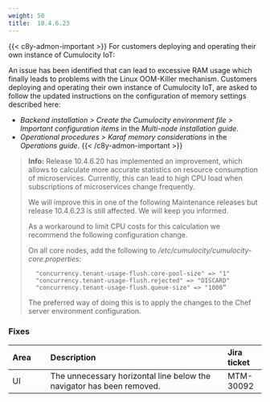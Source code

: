 ```yaml
---
weight: 50
title:  10.4.6.23
---
```

{{< c8y-admon-important >}}
For customers deploying and operating their own instance of Cumulocity IoT:

An issue has been identified that can lead to excessive RAM usage which finally leads to problems with the Linux OOM-Killer mechanism. Customers deploying and operating their own instance of Cumulocity IoT, are asked to follow the updated instructions on the configuration of memory settings  described here:

* *Backend installation > Create the Cumulocity environment file > Important configuration items* in the *Multi-node installation guide*.
* *Operational procedures > Karaf memory considerations* in the *Operations guide*.
{{< /c8y-admon-important >}}

>**Info:** Release 10.4.6.20 has implemented an improvement, which allows to calculate more accurate statistics on resource consumption of microservices. Currently, this can lead to high CPU load when subscriptions of microservices change frequently.
>
>We will improve this in one of the following Maintenance releases but release 10.4.6.23 is still affected. We will keep you informed.
>
>As a workaround to limit CPU costs for this calculation we recommend the following configuration change.
>
>On all core nodes, add the following to */etc/cumulocity/cumulocity-core.properties*:
>
>		"concurrency.tenant-usage-flush.core-pool-size" => "1"
>		"concurrency.tenant-usage-flush.rejected" => "DISCARD"
>		"concurrency.tenant-usage-flush.queue-size" => "1000”
>
>The preferred way of doing this is to apply the changes to the Chef server environment configuration.

### Fixes

<table>
<colgroup>
   <col style="width: 15%;">
   <col style="width: 70%;">
   <col style="width: 15 %;">
</colgroup>
<thead>
<tr>
<th style="text-align:left">Area</th>
<th style="text-align:left">Description</th>
<th style="text-align:left">Jira ticket</th>
</tr>
</thead>
<tbody>
<tr>
<td style="text-align:left">UI</td>
<td style="text-align:left">The unnecessary horizontal line below the navigator has been removed.</td>
<td style="text-align:left">MTM-30092
</td>
</tr>
</tbody>
</table>
